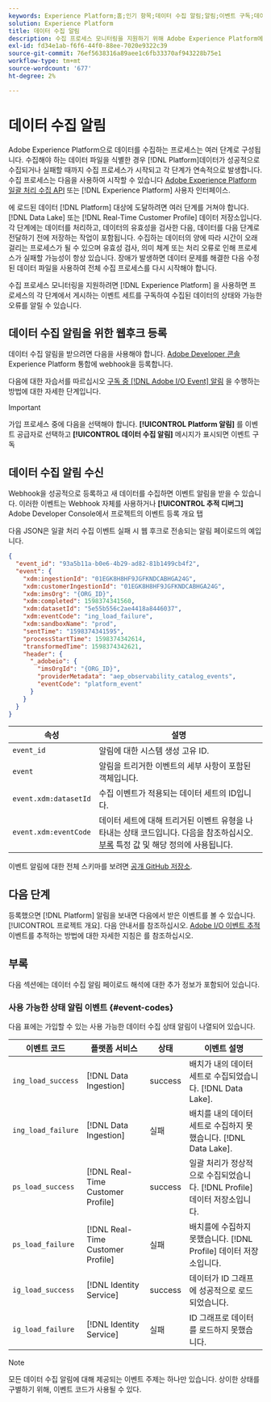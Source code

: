 ```yaml
---
keywords: Experience Platform;홈;인기 항목;데이터 수집 알림;알림;이벤트 구독;데이터 수집 상태 이벤트;상태 이벤트;구독;상태 알림;
solution: Experience Platform
title: 데이터 수집 알림
description: 수집 프로세스 모니터링을 지원하기 위해 Adobe Experience Platform에서는 프로세스의 각 단계에서 게시되는 이벤트 세트를 구독하여 수집된 데이터의 상태와 가능한 오류를 알릴 수 있습니다.
exl-id: fd34e1ab-f6f6-44f0-88ee-7020e9322c39
source-git-commit: 76ef5638316a89aee1c6fb33370af943228b75e1
workflow-type: tm+mt
source-wordcount: '677'
ht-degree: 2%

---
```


# 데이터 수집 알림

Adobe Experience Platform으로 데이터를 수집하는 프로세스는 여러 단계로 구성됩니다. 수집해야 하는 데이터 파일을 식별한 경우 [!DNL Platform]데이터가 성공적으로 수집되거나 실패할 때까지 수집 프로세스가 시작되고 각 단계가 연속적으로 발생합니다. 수집 프로세스는 다음을 사용하여 시작할 수 있습니다 [Adobe Experience Platform 일괄 처리 수집 API](https://developer.adobe.com/experience-platform-apis/references/batch-ingestion/) 또는 [!DNL Experience Platform] 사용자 인터페이스.

에 로드된 데이터 [!DNL Platform] 대상에 도달하려면 여러 단계를 거쳐야 합니다. [!DNL Data Lake] 또는 [!DNL Real-Time Customer Profile] 데이터 저장소입니다. 각 단계에는 데이터를 처리하고, 데이터의 유효성을 검사한 다음, 데이터를 다음 단계로 전달하기 전에 저장하는 작업이 포함됩니다. 수집하는 데이터의 양에 따라 시간이 오래 걸리는 프로세스가 될 수 있으며 유효성 검사, 의미 체계 또는 처리 오류로 인해 프로세스가 실패할 가능성이 항상 있습니다. 장애가 발생하면 데이터 문제를 해결한 다음 수정된 데이터 파일을 사용하여 전체 수집 프로세스를 다시 시작해야 합니다.

수집 프로세스 모니터링을 지원하려면 [!DNL Experience Platform] 을 사용하면 프로세스의 각 단계에서 게시하는 이벤트 세트를 구독하여 수집된 데이터의 상태와 가능한 오류를 알릴 수 있습니다.

## 데이터 수집 알림을 위한 웹후크 등록

데이터 수집 알림을 받으려면 다음을 사용해야 합니다. [Adobe Developer 콘솔](https://www.adobe.com/go/devs_console_ui) Experience Platform 통합에 webhook을 등록합니다.

다음에 대한 자습서를 따르십시오 [구독 중 [!DNL Adobe I/O Event] 알림](../../observability/alerts/subscribe.md) 을 수행하는 방법에 대한 자세한 단계입니다.

>[!IMPORTANT]
>
>가입 프로세스 중에 다음을 선택해야 합니다. **[!UICONTROL Platform 알림]** 를 이벤트 공급자로 선택하고 **[!UICONTROL 데이터 수집 알림]** 메시지가 표시되면 이벤트 구독

## 데이터 수집 알림 수신

Webhook을 성공적으로 등록하고 새 데이터를 수집하면 이벤트 알림을 받을 수 있습니다. 이러한 이벤트는 Webhook 자체를 사용하거나 **[!UICONTROL 추적 디버그]** Adobe Developer Console에서 프로젝트의 이벤트 등록 개요 탭

다음 JSON은 일괄 처리 수집 이벤트 실패 시 웹 후크로 전송되는 알림 페이로드의 예입니다.

```json
{
  "event_id": "93a5b11a-b0e6-4b29-ad82-81b1499cb4f2",
  "event": {
    "xdm:ingestionId": "01EGK8H8HF9JGFKNDCABHGA24G",
    "xdm:customerIngestionId": "01EGK8H8HF9JGFKNDCABHGA24G",
    "xdm:imsOrg": "{ORG_ID}",
    "xdm:completed": 1598374341560,
    "xdm:datasetId": "5e55b556c2ae4418a8446037",
    "xdm:eventCode": "ing_load_failure",
    "xdm:sandboxName": "prod",
    "sentTime": "1598374341595",
    "processStartTime": 1598374342614,
    "transformedTime": 1598374342621,
    "header": {
      "_adobeio": {
        "imsOrgId": "{ORG_ID}",
        "providerMetadata": "aep_observability_catalog_events",
        "eventCode": "platform_event"
      }
    }
  }
}
```

| 속성 | 설명 |
| --- | --- |
| `event_id` | 알림에 대한 시스템 생성 고유 ID. |
| `event` | 알림을 트리거한 이벤트의 세부 사항이 포함된 객체입니다. |
| `event.xdm:datasetId` | 수집 이벤트가 적용되는 데이터 세트의 ID입니다. |
| `event.xdm:eventCode` | 데이터 세트에 대해 트리거된 이벤트 유형을 나타내는 상태 코드입니다. 다음을 참조하십시오. [부록](#event-codes) 특정 값 및 해당 정의에 사용됩니다. |

이벤트 알림에 대한 전체 스키마를 보려면 [공개 GitHub 저장소](https://github.com/adobe/xdm/blob/master/schemas/notifications/ingestion.schema.json).

## 다음 단계

등록했으면 [!DNL Platform] 알림을 보내면 다음에서 받은 이벤트를 볼 수 있습니다. [!UICONTROL 프로젝트 개요]. 다음 안내서를 참조하십시오. [Adobe I/O 이벤트 추적](https://www.adobe.io/apis/experienceplatform/events/docs.html#!adobedocs/adobeio-events/master/support/tracing.md) 이벤트를 추적하는 방법에 대한 자세한 지침은 를 참조하십시오.

## 부록

다음 섹션에는 데이터 수집 알림 페이로드 해석에 대한 추가 정보가 포함되어 있습니다.

### 사용 가능한 상태 알림 이벤트 {#event-codes}

다음 표에는 가입할 수 있는 사용 가능한 데이터 수집 상태 알림이 나열되어 있습니다.

| 이벤트 코드 | 플랫폼 서비스 | 상태 | 이벤트 설명 |
| --- | ---------------- | ------ | ----------------- |
| `ing_load_success` | [!DNL Data Ingestion] | success | 배치가 내의 데이터 세트로 수집되었습니다. [!DNL Data Lake]. |
| `ing_load_failure` | [!DNL Data Ingestion] | 실패 | 배치를 내의 데이터 세트로 수집하지 못했습니다. [!DNL Data Lake]. |
| `ps_load_success` | [!DNL Real-Time Customer Profile] | success | 일괄 처리가 정상적으로 수집되었습니다. [!DNL Profile] 데이터 저장소입니다. |
| `ps_load_failure` | [!DNL Real-Time Customer Profile] | 실패 | 배치를에 수집하지 못했습니다. [!DNL Profile] 데이터 저장소입니다. |
| `ig_load_success` | [!DNL Identity Service] | success | 데이터가 ID 그래프에 성공적으로 로드되었습니다. |
| `ig_load_failure` | [!DNL Identity Service] | 실패 | ID 그래프로 데이터를 로드하지 못했습니다. |

>[!NOTE]
>
>모든 데이터 수집 알림에 대해 제공되는 이벤트 주제는 하나만 있습니다. 상이한 상태를 구별하기 위해, 이벤트 코드가 사용될 수 있다.
